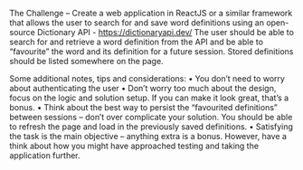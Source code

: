 The Challenge –
Create a web application in ReactJS or a similar framework that allows the user to search for and
save word definitions using an open-source Dictionary API - https://dictionaryapi.dev/
The user should be able to search for and retrieve a word definition from the API and be able to
“favourite” the word and its definition for a future session. Stored definitions should be listed
somewhere on the page.

Some additional notes, tips and considerations:
• You don’t need to worry about authenticating the user
• Don’t worry too much about the design, focus on the logic and solution setup. If you can
make it look great, that’s a bonus.
• Think about the best way to persist the “favourited definitions” between sessions – don’t
over complicate your solution. You should be able to refresh the page and load in the
previously saved definitions.
• Satisfying the task is the main objective – anything extra is a bonus. However, have a think
about how you might have approached testing and taking the application further.
